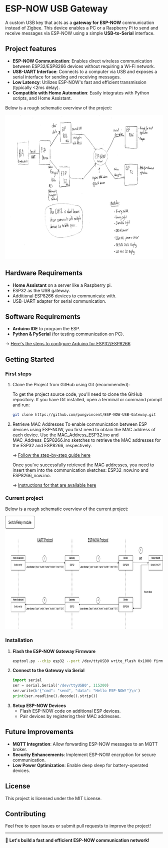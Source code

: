 # ESP-NOW USB Gateway

A custom USB key that acts as a **gateway for ESP-NOW** communication instead of Zigbee. This device enables a PC or a Raspberry Pi to send and receive messages via ESP-NOW using a simple **USB-to-Serial** interface.

## Project features
- **ESP-NOW Communication**: Enables direct wireless communication between ESP32/ESP8266 devices without requiring a Wi-Fi network.
- **USB-UART Interface**: Connects to a computer via USB and exposes a serial interface for sending and receiving messages.
- **Low Latency**: Utilizes ESP-NOW's fast and efficient transmission (typically <2ms delay).
- **Compatible with Home Automation**: Easily integrates with Python scripts, and Home Assistant.

Below is a rough schematic overview of the project:

<img src="docs/images/Project_plan.jpg" alt="Project_plan" width="900" height="462">

## Hardware Requirements
- **Home Assistant** on a server like a Raspberry pi.
- ESP32 as the USB gateway.
- Additional ESP8266 devices to communicate with.
- USB-UART adapter for serial communication.

## Software Requirements
- **Arduino IDE** to program the ESP.
- **Python & PySerial** (for testing communication on PC).

→ [Here's the steps to configure Arduino for ESP32/ESP8266](Docs/arduino_ESP32_ESP8266_manual.md)

## Getting Started

### First steps
   
   1. Clone the Project from GitHub using Git (recommended):

      To get the project source code, you'll need to clone the GitHub repository.
      If you have Git installed, open a terminal or command prompt and run:

      ```bash
      git clone https://github.com/pungvincent/ESP-NOW-USB-Gateway.git
      ```
   2. Retrieve MAC Addresses
      To enable communication between ESP devices using ESP-NOW, you first need to obtain the MAC address of each device.
      Use the MAC_Address_ESP32.ino and MAC_Address_ESP8266.ino sketches to retrieve the MAC addresses for the ESP32 and ESP8266, respectively.

      → [Follow the step-by-step guide here](Docs/Get_MAC_Adress_mini_manual.md)

      Once you've successfully retrieved the MAC addresses, you need to insert them into the communication sketches: ESP32_now.ino and ESP8266_now.ino.

      → [Instructions for that are available here](Docs/Set_MAC_Adress_mini_manual.md)
      

### Current project

Below is a rough schematic overview of the current project:

<img src="docs/images/Switch_and_relay.png" alt="Current_project_5" width="900" height="362">

### Installation
1. **Flash the ESP-NOW Gateway Firmware**
   ```bash
   esptool.py --chip esp32 --port /dev/ttyUSB0 write_flash 0x1000 firmware.bin
   ```
2. **Connect to the Gateway via Serial**
   ```python
   import serial
   ser = serial.Serial('/dev/ttyUSB0', 115200)
   ser.write(b'{"cmd": "send", "data": "Hello ESP-NOW!"}\n')
   print(ser.readline().decode().strip())
   ```
3. **Setup ESP-NOW Devices**
   - Flash ESP-NOW code on additional ESP devices.
   - Pair devices by registering their MAC addresses.

## Future Improvements
- **MQTT Integration**: Allow forwarding ESP-NOW messages to an MQTT broker.
- **Security Enhancements**: Implement ESP-NOW encryption for secure communication.
- **Low Power Optimization**: Enable deep sleep for battery-operated devices.

## License
This project is licensed under the MIT License.

## Contributing
Feel free to open issues or submit pull requests to improve the project!

---

🚀 **Let's build a fast and efficient ESP-NOW communication network!**